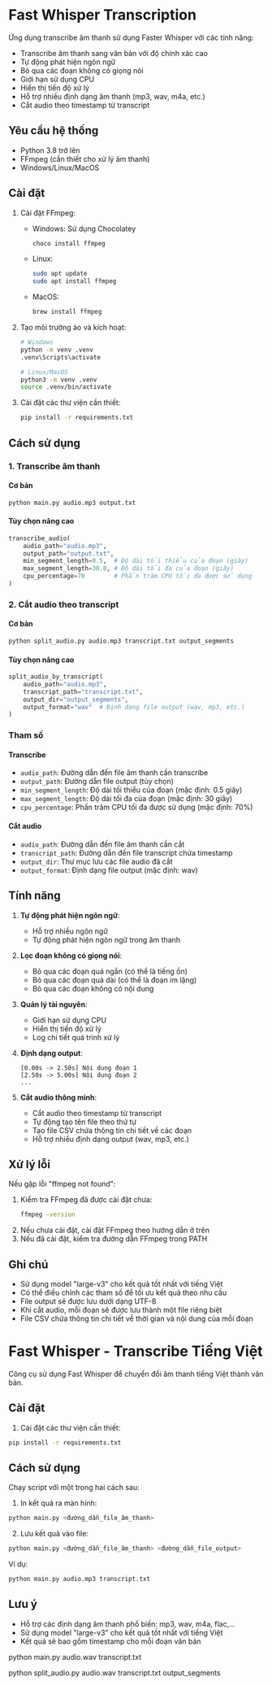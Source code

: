 # Fast Whisper Transcription

Ứng dụng transcribe âm thanh sử dụng Faster Whisper với các tính năng:
- Transcribe âm thanh sang văn bản với độ chính xác cao
- Tự động phát hiện ngôn ngữ
- Bỏ qua các đoạn không có giọng nói
- Giới hạn sử dụng CPU
- Hiển thị tiến độ xử lý
- Hỗ trợ nhiều định dạng âm thanh (mp3, wav, m4a, etc.)
- Cắt audio theo timestamp từ transcript

## Yêu cầu hệ thống

- Python 3.8 trở lên
- FFmpeg (cần thiết cho xử lý âm thanh)
- Windows/Linux/MacOS

## Cài đặt

1. Cài đặt FFmpeg:
   - Windows: Sử dụng Chocolatey
     ```bash
     choco install ffmpeg
     ```
   - Linux:
     ```bash
     sudo apt update
     sudo apt install ffmpeg
     ```
   - MacOS:
     ```bash
     brew install ffmpeg
     ```

2. Tạo môi trường ảo và kích hoạt:
   ```bash
   # Windows
   python -m venv .venv
   .venv\Scripts\activate

   # Linux/MacOS
   python3 -m venv .venv
   source .venv/bin/activate
   ```

3. Cài đặt các thư viện cần thiết:
   ```bash
   pip install -r requirements.txt
   ```

## Cách sử dụng

### 1. Transcribe âm thanh

#### Cơ bản
```bash
python main.py audio.mp3 output.txt
```

#### Tùy chọn nâng cao
```python
transcribe_audio(
    audio_path="audio.mp3",
    output_path="output.txt",
    min_segment_length=0.5,  # Độ dài tối thiểu của đoạn (giây)
    max_segment_length=30.0, # Độ dài tối đa của đoạn (giây)
    cpu_percentage=70        # Phần trăm CPU tối đa được sử dụng
)
```

### 2. Cắt audio theo transcript

#### Cơ bản
```bash
python split_audio.py audio.mp3 transcript.txt output_segments
```

#### Tùy chọn nâng cao
```python
split_audio_by_transcript(
    audio_path="audio.mp3",
    transcript_path="transcript.txt",
    output_dir="output_segments",
    output_format="wav"  # Định dạng file output (wav, mp3, etc.)
)
```

### Tham số

#### Transcribe
- `audio_path`: Đường dẫn đến file âm thanh cần transcribe
- `output_path`: Đường dẫn file output (tùy chọn)
- `min_segment_length`: Độ dài tối thiểu của đoạn (mặc định: 0.5 giây)
- `max_segment_length`: Độ dài tối đa của đoạn (mặc định: 30 giây)
- `cpu_percentage`: Phần trăm CPU tối đa được sử dụng (mặc định: 70%)

#### Cắt audio
- `audio_path`: Đường dẫn đến file âm thanh cần cắt
- `transcript_path`: Đường dẫn đến file transcript chứa timestamp
- `output_dir`: Thư mục lưu các file audio đã cắt
- `output_format`: Định dạng file output (mặc định: wav)

## Tính năng

1. **Tự động phát hiện ngôn ngữ**:
   - Hỗ trợ nhiều ngôn ngữ
   - Tự động phát hiện ngôn ngữ trong âm thanh

2. **Lọc đoạn không có giọng nói**:
   - Bỏ qua các đoạn quá ngắn (có thể là tiếng ồn)
   - Bỏ qua các đoạn quá dài (có thể là đoạn im lặng)
   - Bỏ qua các đoạn không có nội dung

3. **Quản lý tài nguyên**:
   - Giới hạn sử dụng CPU
   - Hiển thị tiến độ xử lý
   - Log chi tiết quá trình xử lý

4. **Định dạng output**:
   ```
   [0.00s -> 2.50s] Nội dung đoạn 1
   [2.50s -> 5.00s] Nội dung đoạn 2
   ...
   ```

5. **Cắt audio thông minh**:
   - Cắt audio theo timestamp từ transcript
   - Tự động tạo tên file theo thứ tự
   - Tạo file CSV chứa thông tin chi tiết về các đoạn
   - Hỗ trợ nhiều định dạng output (wav, mp3, etc.)

## Xử lý lỗi

Nếu gặp lỗi "ffmpeg not found":
1. Kiểm tra FFmpeg đã được cài đặt chưa:
   ```bash
   ffmpeg -version
   ```
2. Nếu chưa cài đặt, cài đặt FFmpeg theo hướng dẫn ở trên
3. Nếu đã cài đặt, kiểm tra đường dẫn FFmpeg trong PATH

## Ghi chú

- Sử dụng model "large-v3" cho kết quả tốt nhất với tiếng Việt
- Có thể điều chỉnh các tham số để tối ưu kết quả theo nhu cầu
- File output sẽ được lưu dưới dạng UTF-8
- Khi cắt audio, mỗi đoạn sẽ được lưu thành một file riêng biệt
- File CSV chứa thông tin chi tiết về thời gian và nội dung của mỗi đoạn

# Fast Whisper - Transcribe Tiếng Việt

Công cụ sử dụng Fast Whisper để chuyển đổi âm thanh tiếng Việt thành văn bản.

## Cài đặt

1. Cài đặt các thư viện cần thiết:
```bash
pip install -r requirements.txt
```

## Cách sử dụng

Chạy script với một trong hai cách sau:

1. In kết quả ra màn hình:
```bash
python main.py <đường_dẫn_file_âm_thanh>
```

2. Lưu kết quả vào file:
```bash
python main.py <đường_dẫn_file_âm_thanh> <đường_dẫn_file_output>
```

Ví dụ:
```bash
python main.py audio.mp3 transcript.txt
```

## Lưu ý

- Hỗ trợ các định dạng âm thanh phổ biến: mp3, wav, m4a, flac,...
- Sử dụng model "large-v3" cho kết quả tốt nhất với tiếng Việt
- Kết quả sẽ bao gồm timestamp cho mỗi đoạn văn bản 



python main.py audio.wav transcript.txt

python split_audio.py audio.wav transcript.txt output_segments